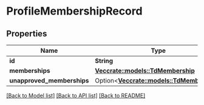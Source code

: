 # ProfileMembershipRecord

## Properties

Name | Type | Description | Notes
------------ | ------------- | ------------- | -------------
**id** | **String** |  | 
**memberships** | [**Vec<crate::models::TdMembership>**](TD_Membership.md) |  | 
**unapproved_memberships** | Option<[**Vec<crate::models::TdMembership>**](TD_Membership.md)> |  | [optional]

[[Back to Model list]](../README.md#documentation-for-models) [[Back to API list]](../README.md#documentation-for-api-endpoints) [[Back to README]](../README.md)


